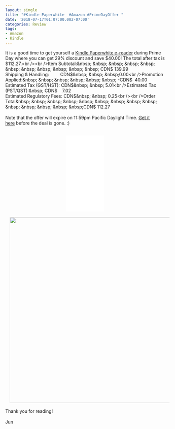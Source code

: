 ```yaml
---
layout: single
title: "#Kindle Paperwhite  #Amazon #PrimeDayOffer "
date: '2018-07-17T01:07:00.002-07:00'
categories: Review
tags:
- Amazon
- Kindle
---
```


It is a good time to get yourself a <a href="https://amzn.to/2NQlayR" target="_blank">Kindle Paperwhite e-reader</a> during Prime Day where you can get 29% discount and save $40.00! The total after tax is $112.27.<br /><br />Item Subtotal:&nbsp; &nbsp; &nbsp; &nbsp; &nbsp; &nbsp; &nbsp; &nbsp; &nbsp; &nbsp; &nbsp; CDN$ 139.99<br />Shipping &amp; Handling:&nbsp; &nbsp; &nbsp; &nbsp; &nbsp;CDN$&nbsp; &nbsp; &nbsp;0.00<br />Promotion Applied:&nbsp; &nbsp; &nbsp; &nbsp; &nbsp; &nbsp; -CDN$&nbsp; 40.00<br />Estimated Tax (GST/HST): CDN$&nbsp; &nbsp; 5.01<br />Estimated Tax (PST/QST):&nbsp; CDN$&nbsp; &nbsp; 7.02<br />Estimated Regulatory Fees: CDN$&nbsp; &nbsp; 0.25<br /><br />Order Total&nbsp; &nbsp; &nbsp; &nbsp; &nbsp; &nbsp; &nbsp; &nbsp; &nbsp; &nbsp; &nbsp; &nbsp; &nbsp; &nbsp;CDN$ 112.27<br /><br />Note that the offer will expire on 11:59pm Pacific Daylight Time.&nbsp;<a href="https://amzn.to/2NQlayR" target="_blank">Get it here</a>&nbsp;before the deal is gone. :)<br /><div class="separator" style="clear: both; text-align: center;"><br /></div><div style="text-align: center;"><iframe frameborder="0" marginheight="0" marginwidth="0" scrolling="no" src="//rcm-na.amazon-adsystem.com/e/cm?ref=qf_sp_asin_til&amp;t=jun7110a-20&amp;m=amazon&amp;o=15&amp;p=8&amp;l=as1&amp;IS1=1&amp;asins=B00QJDU3KY&amp;linkId=b43a04e60ac19ea5882fd1618f5b1816&amp;bc1=FFFFFF&amp;lt1=_top&amp;fc1=333333&amp;lc1=0066C0&amp;bg1=FFFFFF&amp;f=ifr" style="height: 240px; width: 120px;"><br /></iframe><br /><br /><a href="https://4.bp.blogspot.com/-MxAUMU-_Ojc/W02hamnbFnI/AAAAAAAAJOU/CDegqDh5AfggvDnJ7WOKG6Xk6xh_nO-qACLcBGAs/s1600/kindle-paperwhite-prime-day-offer-180717.png" imageanchor="1" style="margin-left: 1em; margin-right: 1em;"><img border="0" data-original-height="1134" data-original-width="1232" height="585" src="https://4.bp.blogspot.com/-MxAUMU-_Ojc/W02hamnbFnI/AAAAAAAAJOU/CDegqDh5AfggvDnJ7WOKG6Xk6xh_nO-qACLcBGAs/s640/kindle-paperwhite-prime-day-offer-180717.png" width="640" /></a></div><br />Thank you for reading!<br /><br />Jun
